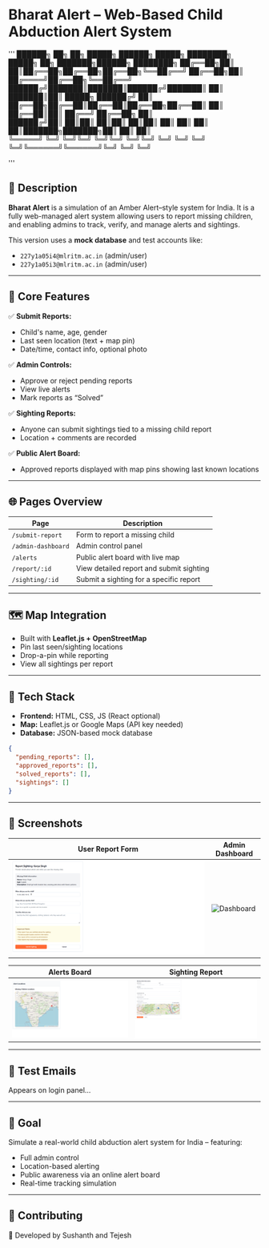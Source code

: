 # Bharat Alert – Web-Based Child Abduction Alert System

'''
██████╗ ██╗  ██╗ █████╗ ██████╗  █████╗ ████████╗     █████╗ ██╗     ███████╗██████╗ ████████╗
██╔══██╗██║  ██║██╔══██╗██╔══██╗██╔══██╗╚══██╔══╝    ██╔══██╗██║     ██╔════╝██╔══██╗╚══██╔══╝
██████╔╝███████║███████║██████╔╝███████║   ██║       ███████║██║     █████╗  ██████╔╝   ██║   
██╔══██╗██╔══██║██╔══██║██╔══██╗██╔══██║   ██║       ██╔══██║██║     ██╔══╝  ██╔══██╗   ██║   
██████╔╝██║  ██║██║  ██║██║  ██║██║  ██║   ██║       ██║  ██║███████╗███████╗██║  ██║   ██║   
╚═════╝ ╚═╝  ╚═╝╚═╝  ╚═╝╚═╝  ╚═╝╚═╝  ╚═╝   ╚═╝       ╚═╝  ╚═╝╚══════╝╚══════╝╚═╝  ╚═╝   ╚═╝   
                                                                                              
'''

## 📝 Description

**Bharat Alert** is a simulation of an Amber Alert–style system for India. It is a fully web-managed alert system allowing users to report missing children, and enabling admins to track, verify, and manage alerts and sightings.

This version uses a **mock database** and test accounts like:
- `227y1a05i4@mlritm.ac.in` (admin/user)
- `227y1a05i3@mlritm.ac.in` (admin/user)

---

## 🌟 Core Features

✅ **Submit Reports:**  
- Child's name, age, gender  
- Last seen location (text + map pin)  
- Date/time, contact info, optional photo  

✅ **Admin Controls:**  
- Approve or reject pending reports  
- View live alerts  
- Mark reports as “Solved”  

✅ **Sighting Reports:**  
- Anyone can submit sightings tied to a missing child report  
- Location + comments are recorded  

✅ **Public Alert Board:**  
- Approved reports displayed with map pins showing last known locations  

---

## 🌐 Pages Overview

| Page | Description |
|------|-------------|
| `/submit-report` | Form to report a missing child |
| `/admin-dashboard` | Admin control panel |
| `/alerts` | Public alert board with live map |
| `/report/:id` | View detailed report and submit sighting |
| `/sighting/:id` | Submit a sighting for a specific report |

---

## 🗺️ Map Integration

- Built with **Leaflet.js + OpenStreetMap**
- Pin last seen/sighting locations
- Drop-a-pin while reporting
- View all sightings per report

---

## 🧪 Tech Stack

- **Frontend:** HTML, CSS, JS (React optional)
- **Map:** Leaflet.js or Google Maps (API key needed)
- **Database:** JSON-based mock database

```json
{
  "pending_reports": [],
  "approved_reports": [],
  "solved_reports": [],
  "sightings": []
}
```

---

## 📸 Screenshots

| User Report Form | Admin Dashboard |
|------------------|------------------|
| ![Form](screenshots/form.png) | ![Dashboard](screenshots/dashboard.png) |

| Alerts Board | Sighting Report |
|--------------|------------------|
| ![Alerts](screenshots/alerts.png) | ![Sighting](screenshots/sighting.png) |



---

## 📧 Test Emails

Appears on login panel...

---

## 🎯 Goal

Simulate a real-world child abduction alert system for India – featuring:

- Full admin control
- Location-based alerting
- Public awareness via an online alert board
- Real-time tracking simulation

---

## 🙌 Contributing

👥 Developed by Sushanth and Tejesh
